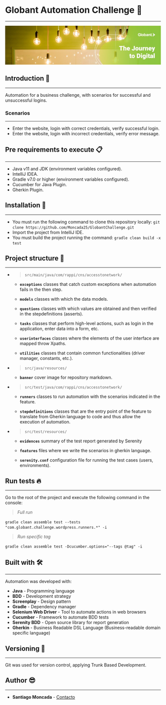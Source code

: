 # Globant Automation Challenge 👀

---
![Globant](src/main/resources/banner.jpg)

## Introduction 🚀

---
Automation for a business challenge, with scenarios for successful and unsuccessful logins.

### Scenarios

---
- Enter the website, login with correct credentials, verify successful login.
- Enter the website, login with incorrect credentials, verify error message.

## Pre requirements to execute 📋

---
- Java v11 and JDK (environment variables configured).
- IntelliJ IDEA.
- Gradle v7.0 or higher (environment variables configured).
- Cucumber for Java Plugin.
- Gherkin Plugin.

## Installation 🔨

---
- You must run the following command to clone this repository
  locally: ```git clone https://github.com/Moncada25/GlobantChallenge.git```
- Import the project from IntelliJ IDE.
- You must build the project running the command: ```gradle clean build -x test```

## Project structure 🚧

---
* > ```src/main/java/com/rappi/cns/accesstonetwork/```

    + **```exceptions```**
      classes that catch custom exceptions when automation fails in the then step.

    + **```models```**
      classes with which the data models.

    + **```questions```** 
      classes with which values are obtained and then verified in the stepdefinitions (asserts).

    + **```tasks```** 
      classes that perform high-level actions, such as login in the application, enter data into a form, etc.

    + **```userinterfaces```** 
      classes where the elements of the user interface are mapped throw Xpaths.

    + **```utilities```** 
      classes that contain common functionalities (driver manager, constants, etc.).

* >```src/java/resources/```

    + **```banner```**
      cover image for repository markdown.
    
* > ```src/test/java/com/rappi/cns/accesstonetwork/```

    + **```runners```** 
      classes to run automation with the scenarios indicated in the feature.

    + **```stepdefinitions```**
      classes that are the entry point of the feature to translate from Gherkin language to code and thus allow the execution of automation.


* >```src/test/resources/```

    + **```evidences```**
      summary of the test report generated by Serenity

    + **```features```**
      files where we write the scenarios in gherkin language.
  
    + **```serenity.conf```**
      configuration file for running the test cases (users, environments).
    
## Run tests 🔥

---
Go to the root of the project and execute the following command in the console:

>*Full run*

```gradle clean assemble test --tests "com.globant.challenge.wordpress.runners.*" -i```

>*Run specific tag*

```gradle clean assemble test -Dcucumber.options="--tags @tag" -i```

## Built with 🛠

---
Automation was developed with:
 - **Java** - Programming language
 - **BDD** - Development strategy
 - **Screenplay** - Design pattern
 - **Gradle** - Dependency manager
 - **Selenium Web Driver** - Tool to automate actions in web browsers
 - **Cucumber** - Framework to automate BDD tests
 - **Serenity BDD** - Open source library for report generation
 - **Gherkin** - Business Readable DSL Language (Business-readable domain specific language)
 
## Versioning 🔀

---
Git was used for version control, applying Trunk Based Development.

## Author 😎

---
* **Santiago Moncada** - [Contacto](mailto:santiago.moncada@rappi.com)